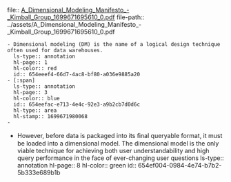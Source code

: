file:: [A_Dimensional_Modeling_Manifesto_-_Kimball_Group_1699671695610_0.pdf](../assets/A_Dimensional_Modeling_Manifesto_-_Kimball_Group_1699671695610_0.pdf)
file-path:: ../assets/A_Dimensional_Modeling_Manifesto_-_Kimball_Group_1699671695610_0.pdf

	- Dimensional modeling (DM) is the name of a logical design technique often used for data warehouses.
	  ls-type:: annotation
	  hl-page:: 1
	  hl-color:: red
	  id:: 654eeef4-66d7-4ac8-bf80-a036e9885a20
	- [:span]
	  ls-type:: annotation
	  hl-page:: 3
	  hl-color:: blue
	  id:: 654eefac-e713-4e4c-92e3-a9b2cb7d0d6c
	  hl-type:: area
	  hl-stamp:: 1699671980068
	-
- However, before data is packaged into its ﬁnal queryable format, it must be loaded into a dimensional model. The dimensional model is the only viable technique for achieving both user understandability and high query performance in the face of ever-changing user questions
  ls-type:: annotation
  hl-page:: 8
  hl-color:: green
  id:: 654ef004-0984-4e74-b7b2-5b333e689b1b